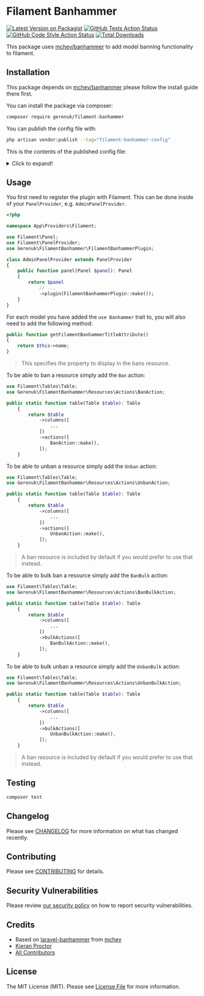 # Filament Banhammer

[![Latest Version on Packagist](https://img.shields.io/packagist/v/gerenuk/filament-banhammer.svg?style=flat-square)](https://packagist.org/packages/gerenuk/filament-banhammer)
[![GitHub Tests Action Status](https://img.shields.io/github/actions/workflow/status/gerenuk-ltd/filament-banhammer/run-tests.yml?branch=main&label=tests&style=flat-square)](https://github.com/gerenuk-ltd/filament-banhammer/actions?query=workflow%3Arun-tests+branch%3Amain)
[![GitHub Code Style Action Status](https://img.shields.io/github/actions/workflow/status/gerenuk-ltd/filament-banhammer/fix-php-code-style-issues.yml?branch=main&label=code%20style&style=flat-square)](https://github.com/gerenuk-ltd/filament-banhammer/actions?query=workflow%3A"Fix+PHP+code+style+issues"+branch%3Amain)
[![Total Downloads](https://img.shields.io/packagist/dt/gerenuk/filament-banhammer.svg?style=flat-square)](https://packagist.org/packages/gerenuk/filament-banhammer)

This package uses [mchev/banhammer](https://github.com/mchev/banhammer) to add model banning functionality to filament.

## Installation

This package depends on [mchev/banhammer](https://github.com/mchev/banhammer) please follow the install guide there first.

You can install the package via composer:

```bash
composer require gerenuk/filament-banhammer
```

You can publish the config file with:

```bash
php artisan vendor:publish --tag="filament-banhammer-config"
```

This is the contents of the published config file:

<details>
  <summary>Click to expand!</summary>

    return [
    
        /*
         * The name of the resource which the plugin should use.
         */
        'resource' => \Gerenuk\FilamentBanhammer\Resources\BanhammerResource::class,
    
        /*
         * Whether an export action should be included on the resource.
         */
        'show_export' => true,
    
        /*
         * Options for the actions.
         */
        'actions' => [
    
            /*
             * Options for the ban action.
             */
            'ban' => [
    
                /*
                 * The title of the ban action.
                 */
                'label' => 'ban',
    
                /*
                 * The colour of the ban action.
                 */
                'colour' => 'warning',
    
                /*
                 * The symbol of the ban action.
                 */
                'icon' => 'heroicon-o-no-symbol',
    
                /*
                 * Whether confirming is required when using the ban action.
                 */
                'require_confirmation' => true,
    
                /*
                 * Notification options for the ban action.
                 */
                'notifications' => [
    
                    /*
                     * Whether a notification should be shown for the ban action.
                     */
                    'show' => true,
    
                    /*
                     * Success options for the ban action notifications.
                     */
                    'success' => [
    
                        /*
                        * The title of the success notification for the ban action.
                        */
                        'title' => 'Banned',
    
                    ],
    
                    /*
                     * Error options for the ban action notifications.
                     */
                    'error' => [
    
                        /*
                        * The title of the error notification for the ban action.
                        */
                        'title' => 'Failed',
    
                    ],
    
                ],
    
            ],
    
            /*
             * Options for the edit ban action.
             */
            'edit_ban' => [
    
                /*
                 * The title of the edit ban action.
                 */
                'label' => 'edit ban',
    
                /*
                 * The colour of the edit ban action.
                 */
                'colour' => 'warning',
    
                /*
                 * The symbol of the edit ban action.
                 */
                'icon' => 'heroicon-o-pencil-square',
    
                /*
                 * Whether confirming is required when using the edit ban action.
                 */
                'require_confirmation' => true,
    
                /*
                 * Notification options for the edit ban action.
                 */
                'notifications' => [
    
                    /*
                     * Whether a notification should be shown for the edit ban action.
                     */
                    'show' => true,
    
                    /*
                     * Success options for the edit ban action notifications.
                     */
                    'success' => [
    
                        /*
                        * The title of the success notification for the edit ban action.
                        */
                        'title' => 'Saved',
    
                    ],
    
                    /*
                     * Error options for the edit ban action notifications.
                     */
                    'error' => [
    
                        /*
                        * The title of the error notification for the edit ban action.
                        */
                        'title' => 'Failed',
    
                    ],
    
                ],
    
            ],
    
            /*
             * Options for the unban action.
             */
            'unban' => [
    
                /*
                 * The title of the unban action.
                 */
                'label' => 'unban',
    
                /*
                 * The colour of the unban action.
                 */
                'colour' => 'warning',
    
                /*
                 * The symbol of the unban action.
                 */
                'icon' => 'heroicon-o-no-symbol',
    
                /*
                 * Whether confirming is required when using the unban action.
                 */
                'require_confirmation' => true,
    
                /*
                 * Notification options for the unban action.
                 */
                'notifications' => [
    
                    /*
                     * Whether a notification should be shown for the unban action.
                     */
                    'show' => true,
    
                    /*
                     * Success options for the unban action notifications.
                     */
                    'success' => [
    
                        /*
                        * The title of the success notification for the unban action.
                        */
                        'title' => 'Unbanned',
    
                    ],
    
                    /*
                     * Error options for the unban action notifications.
                     */
                    'error' => [
    
                        /*
                        * The title of the error notification for the unban action.
                        */
                        'title' => 'Failed',
    
                    ],
    
                ],
    
            ],
    
            /*
             * Options for the ban bulk action.
             */
            'ban_bulk' => [
    
                /*
                 * The title of the ban bulk action.
                 */
                'label' => 'ban',
    
                /*
                 * The colour of the ban bulk action.
                 */
                'colour' => 'warning',
    
                /*
                 * The symbol of the ban bulk action.
                 */
                'icon' => 'heroicon-o-no-symbol',
    
                /*
                 * Whether confirming is required when using the ban bulk action.
                 */
                'require_confirmation' => true,
    
                /*
                 * Notification options for the ban bulk action.
                 */
                'notifications' => [
    
                    /*
                     * Whether a notification should be shown for the ban bulk action.
                     */
                    'show' => true,
    
                    /*
                     * Success options for the ban bulk action notifications.
                     */
                    'success' => [
    
                        /*
                        * The title of the success notification for the ban bulk action.
                        */
                        'title' => 'Banned',
    
                    ],
    
                    /*
                     * Error options for the ban bulk action notifications.
                     */
                    'error' => [
    
                        /*
                        * The title of the error notification for the ban bulk action.
                        */
                        'title' => 'Failures',
    
                    ],
    
                ],
    
            ],
    
            /*
             * Options for the edit ban bulk action.
             */
            'edit_ban_bulk' => [
    
                /*
                 * The title of the edit ban bulk action.
                 */
                'label' => 'edit ban',
    
                /*
                 * The colour of the edit ban bulk action.
                 */
                'colour' => 'warning',
    
                /*
                 * The symbol of the edit ban bulk action.
                 */
                'icon' => 'heroicon-o-pencil-square',
    
                /*
                 * Whether confirming is required when using the edit ban bulk action.
                 */
                'require_confirmation' => true,
    
                /*
                 * Notification options for the edit ban bulk action.
                 */
                'notifications' => [
    
                    /*
                     * Whether a notification should be shown for the edit ban bulk action.
                     */
                    'show' => true,
    
                    /*
                     * Success options for the edit ban bulk action notifications.
                     */
                    'success' => [
    
                        /*
                        * The title of the success notification for the edit ban bulk action.
                        */
                        'title' => 'Saved',
    
                    ],
    
                    /*
                     * Error options for the edit ban bulk action notifications.
                     */
                    'error' => [
    
                        /*
                        * The title of the error notification for the edit ban bulk action.
                        */
                        'title' => 'Failures',
    
                    ],
    
                ],
    
            ],
    
            /*
             * Options for the unban bulk action.
             */
            'unban_bulk' => [
    
                /*
                 * The title of the unban bulk action.
                 */
                'label' => 'unban',
    
                /*
                 * The colour of the unban bulk action.
                 */
                'colour' => 'warning',
    
                /*
                 * The symbol of the unban bulk action.
                 */
                'icon' => 'heroicon-o-no-symbol',
    
                /*
                 * Whether confirming is required when using the unban bulk action.
                 */
                'require_confirmation' => true,
    
                /*
                 * Notification options for the unban bulk action.
                 */
                'notifications' => [
    
                    /*
                     * Whether a notification should be shown for the unban bulk action.
                     */
                    'show' => true,
    
                    /*
                     * Success options for the unban bulk action notifications.
                     */
                    'success' => [
    
                        /*
                        * The title of the success notification for the unban bulk action.
                        */
                        'title' => 'Unbanned',
    
                    ],
    
                    /*
                     * Error options for the unban bulk action notifications.
                     */
                    'error' => [
    
                        /*
                        * The title of the error notification for the unban bulk action.
                        */
                        'title' => 'Failures',
    
                    ],
    
                ],
    
            ],
    
        ],
    
    ];
</details>

## Usage

You first need to register the plugin with Filament. This can be done inside of your `PanelProvider`, e.g. `AdminPanelProvider`.

```php
<?php

namespace App\Providers\Filament;

use Filament\Panel;
use Filament\PanelProvider;
use Gerenuk\FilamentBanhammer\FilamentBanhammerPlugin;

class AdminPanelProvider extends PanelProvider
{
    public function panel(Panel $panel): Panel
    {
        return $panel
            // ...
            ->plugin(FilamentBanhammerPlugin::make());
    }
}
```

For each model you have added the `use Banhammer` trait to, you will also need to add the following method:

```php
public function getFilamentBanhammerTitleAttribute()
{
    return $this->name;
}
```
> This specifies the property to display in the bans resource.

To be able to ban a resource simply add the `Ban` action:

```php
use Filament\Tables\Table;
use Gerenuk\FilamentBanhammer\Resources\Actions\BanAction;

public static function table(Table $table): Table
    {
        return $table
            ->columns([
                ...
            ])
            ->actions([
                BanAction::make(),
            ]);
    }
```

To be able to unban a resource simply add the `Unban` action:

```php
use Filament\Tables\Table;
use Gerenuk\FilamentBanhammer\Resources\Actions\UnbanAction;

public static function table(Table $table): Table
    {
        return $table
            ->columns([
                ...
            ])
            ->actions([
                UnbanAction::make(),
            ]);
    }
```
> A ban resource is included by default if you would prefer to use that instead.

To be able to bulk ban a resource simply add the `BanBulk` action:

```php
use Filament\Tables\Table;
use Gerenuk\FilamentBanhammer\Resources\Actions\BanBulkAction;

public static function table(Table $table): Table
    {
        return $table
            ->columns([
                ...
            ])
            ->bulkActions([
                BanBulkAction::make(),
            ]);
    }
```

To be able to bulk unban a resource simply add the `UnbanBulk` action:

```php
use Filament\Tables\Table;
use Gerenuk\FilamentBanhammer\Resources\Actions\UnbanBulkAction;

public static function table(Table $table): Table
    {
        return $table
            ->columns([
                ...
            ])
            ->bulkActions([
                UnbanBulkAction::make(),
            ]);
    }
```
> A ban resource is included by default if you would prefer to use that instead.

## Testing

```bash
composer test
```

## Changelog

Please see [CHANGELOG](CHANGELOG.md) for more information on what has changed recently.

## Contributing

Please see [CONTRIBUTING](CONTRIBUTING.md) for details.

## Security Vulnerabilities

Please review [our security policy](../../security/policy) on how to report security vulnerabilities.

## Credits

- Based on [laravel-banhammer](https://github.com/mchev/banhammer) from [mchev](https://github.com/mchev)
- [Kieran Proctor](https://github.com/KieranLProctor)
- [All Contributors](../../contributors)

## License

The MIT License (MIT). Please see [License File](LICENSE.md) for more information.
